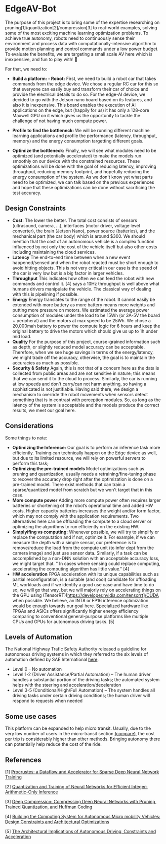 # EdgeAV-Bot

The purpose of this project is to bring some of the expertise researching on pruning[1]/quantization[2]/compression[3] to real-world examples, solving some of the most exciting machine learning optimization problems.
To achieve true autonomy, robots need to continuously sense their environment and process data with computationally-intensive algorithm to provide motion planning and control commands under a low power budget.
To evaluate the benefits, we are targeting a small scale AV here which is inexpensive, and fun to play with! 🚗

For that, we need to:

- **Build a platform: - Robot:**
First, we need to build a robot car that takes commands from the edge device. We chose a regular RC car for this so that everyone can easily buy and transform their car of choice and provide the electrical details to do so. For the edge-AI device, we decided to go with the Jetson nano board based on its features, and also it is inexpensive. This board enables the execution of AI applications on the edge, but (happily for us) it has only a 128-core Maxwell GPU on it which gives us the opportunity to tackle the challenge of not having much compute power.

- **Profile to find the bottleneck:**
We will be running different machine learning applications and profile the performance (latency, throughput, memory) and the energy consumption targetting different goals.

- **Optimize the bottleneck:**
Finally, we will see what modules need to be optimized (and potentially accelerated) to make the models run smoothly on our device with the constrained resources.
These optimizations will be done with the goal of reducing latency, improving throughput, reducing memory footprint, and hopefully reducing the energy consumption of the system. As we don't know yet what parts need to be optimized, we can talk based on the previous experiences and hope that these optimizations can be done without sacrificing the test accuracy.

## Design Constraints

- **Cost**: The lower the better. The total cost consists of sensors (ultrasound, camera, ...), interfaces (motor driver, voltage level converter), the brain (Jetson Nano), power source (batteries), and the mechanical part (the car body) which is around $300.
We should mention that the cost of an autonomous vehicle is a complex function influenced by not only the cost of the vehicle itself but also other costs including maintaining the cloud services.
- **Latency** The end-to-end time between when a new event happened/sensed and when the robot reacted must be short enough to avoid hitting objects. This is not very critical in our case is the speed of the car is very low but is a big factor in larger vehicles.
- **Throughput** This indicates how often we can feed the robot with new commands and control it. [4] says a 10Hz throughput is well above what humans drivers manipulate the vehicle. The classical way of dealing with this is pipelining if possible.
- **Energy** Energy translates to the range of the robot. It cannot easily be extended with more battery as more battery means more weights and putting more pressure on motors. We estimated the average power consumption of modules under the load to be 15Wh (or 3A-5V the board + peripheral) and the motors at max speed to be 25Wh. We chose a 20,000mah battery to power the compute logic for 6 hours and keep the original battery to drive the motors which should give us up to 1h under mid load.
- **Quality** For the purpose of this project, course-grained information such as depth, or slightly reduced model accuracy can be acceptable. Therefore, when we see huge savings in terms of the energy/latency, we might trade off the accuracy, otherwise, the goal is to maintain the accuracies as much as possible.
- **Security & Safety** Again, this is not that of a concern here as the data is collected from public areas and are not sensitive in nature; this means that we can send it to the cloud to process. 
Similarly, the car is running at low speeds and don't carry/can not harm anything, so having a sophisticated is not justifiable.
Having said there, we design a mechanism to override the robot movements when sensors detect something that is in contrast with perception modules. So, as long as the latency of the system is acceptable and the models produce the correct results, we meet our goal here.

## Considerations

Some things to note:
- **Optimizing the Inference:** Our goal is to perform an inference task more efficiently. Training can technically happen on the Edge device as well, but due to its limited resource, we will rely on powerful servers to perform this task;
- **Optimizing the pre-trained models** Model optimizations such as pruning and quantization, usually needs a retraining/fine-tuning phase to recover the accuracy drop right after the optimization is done on a pre-trained model. There exist methods that can train a sparse/quantized model from scratch but we won't target that in this case.
- **More compute power** Adding more compute power often requires larger batteries or shortening of the robot’s operational time and added HW costs. Higher capacity batteries increases the weight and/or form factor, which may not comply with the application requirements. Two alternatives here can be offloading the compute to a cloud server or optimizing the algorithms to run efficiently on the existing HW.
- **Simplyifing vs computing:** Whenever possible, we will try to simplify or replace the computation and if not, optimize it. For example, if we can measure the depth with a simple sensor, our preference is to remove/reduce the load from the compute unit (to infer dept from the camera image) and just use sensor data. Similarly, if a task can be accomplished by a non-DNN solution with an acceptable accuracy loss, we might target that. " In cases where sensing could replace computing, accelerating the computing algorithm has little value." [4]
- **HW acceleration** FPGA acceleration with its unique capabilities such as partial reconfiguration, is a suitable (and cool) candidate for offloading ML workloads and if we identify a good use case and have time to do so, we will go that way, but we will majorly rely on accelerating things on the GPU using (TensorRT)[https://developer.nvidia.com/tensorrt]/CUDA when possible. We believe, an INT8 or FP16 inference optimization would be enough towards our goal here. Specialized hardware like FPGAs and ASICs offers significantly higher energy efficiency comparing to conventional general-purpose platforms like multiple CPUs and GPUs for autonomous driving tasks. [5]

## Levels of Automation
The National Highway Trafic Safety Authority released a guideline for autonomous driving systems in which they referred to the six levels of automation defined by SAE International [here](https://saemobilus.sae.org/content/j3016_201806).
- Level 0 – No automation
- Level 1-2 (Driver Assistance/Partial Automation) – The human driver handles a substantial portion of the driving tasks; the automated system helps with the steering and acceleration/deceleration
- Level 3-5 (Conditional/High/Full Automation) – The system handles all driving tasks under certain driving conditions; the human driver will respond to requests when needed

## Some use cases

This platform can be expanded to help micro transit. Usually, due to the very low number of users in the micro-transit section [(compare)](https://transitforwardri.com/pdf/Strategy%20Paper%2015%20First%20Mile%20Last%20Mile.pdf), the cost per trip is considerably higher than other methods. Bringing autonomy there can potentially help reduce the cost of the ride.

## References

[1] [Procrustes: a Dataflow and Accelerator for Sparse Deep Neural Network Training](https://arxiv.org/abs/2009.10976)

[2] [Quantization and Training of Neural Networks for Efficient Integer-Arithmetic-Only Inference](https://openaccess.thecvf.com/content_cvpr_2018/papers/Jacob_Quantization_and_Training_CVPR_2018_paper.pdf)

[3] [Deep Compression: Compressing Deep Neural Networks with Pruning, Trained Quantization, and Huffman Coding](https://arxiv.org/abs/1510.00149)

[4] [Building the Computing System for Autonomous Micro mobility Vehicles: Design Constraints and Architectural Optimizations](https://www.microarch.org/micro53/papers/738300b067.pdf)

[5] [The Architectural Implications of Autonomous Driving: Constraints and Acceleration](https://web.eecs.umich.edu/~shihclin/papers/AutonomousCar-ASPLOS18.pdf)
